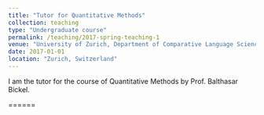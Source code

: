 ```yaml
---
title: "Tutor for Quantitative Methods"
collection: teaching
type: "Undergraduate course"
permalink: /teaching/2017-spring-teaching-1
venue: "University of Zurich, Department of Comparative Language Science"
date: 2017-01-01
location: "Zurich, Switzerland"
---
```


I am the tutor for the course of Quantitative Methods by Prof. Balthasar Bickel.


======
